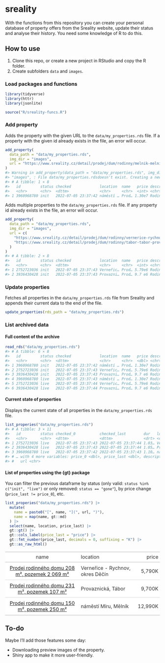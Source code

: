 
<!-- README.md is generated from README.Rmd. Please edit that file -->

# sreality

<!-- badges: start -->

<!-- badges: end -->

With the functions from this repository you can create your personal
database of property offers from the Sreality website, update their
status and analyse their history. You need some knowledge of R to do
this.

## How to use

1.  Clone this repo, or create a new project in RStudio and copy the R
    folder.
2.  Create subfolders `data` and `images`.

### Load packages and functions

``` r
library(tidyverse)
library(httr)
library(jsonlite)

source("R/sreality-funcs.R")
```

### Add property

Adds the property with the given URL to the `data/my_properties.rds`
file. If a property with the given id already exists in the file, an
error will occur.

``` r
add_property(
  data_path = "data/my_properties.rds",
  img_dir = "images",
  url = "https://www.sreality.cz/detail/prodej/dum/rodinny/melnik-melnik-namesti-miru/3960968780"
)
#> Warning in add_property(data_path = "data/my_properties.rds", img_dir =
#> "images", : File data/my_properties.rdsdoesn't exist. Creating a new one.
#> # A tibble: 1 × 8
#>   id         status checked             location  name   price description url  
#>   <chr>      <chr>  <dttm>              <chr>     <chr>  <int> <chr>       <chr>
#> 1 3960968780 init   2022-07-05 23:37:42 náměstí … Prod… 1.30e7 Rodinný dů… http…
```

Adds multiple properties to the `data/my_properties.rds` file. If any
property id already exists in the file, an error will occur.

``` r
add_property(
  data_path = "data/my_properties.rds",
  img_dir = "images",
  url = c(
    "https://www.sreality.cz/detail/prodej/dum/rodinny/vernerice-rychnov-/2752723036",
    "https://www.sreality.cz/detail/prodej/dum/rodinny/tabor-tabor-provaznicka/3936430428"
  )
)
#> # A tibble: 2 × 8
#>   id         status checked             location  name   price description url  
#>   <chr>      <chr>  <dttm>              <chr>     <chr>  <int> <chr>       <chr>
#> 1 2752723036 init   2022-07-05 23:37:43 Verneřic… Prod… 5.79e6 Rodinný dů… http…
#> 2 3936430428 init   2022-07-05 23:37:43 Provazni… Prod… 9.7 e6 Rodinný dů… http…
```

### Update properties

Fetches all properties in the `data/my_properties.rds` file from
Sreality and appends their current data to the end of the file.

``` r
update_properties(rds_path = "data/my_properties.rds")
```

### List archived data

#### Full content of the archive

``` r
read_rds("data/my_properties.rds")
#> # A tibble: 6 × 8
#>   id         status checked             location  name   price description url  
#>   <chr>      <chr>  <dttm>              <chr>     <chr>  <dbl> <chr>       <chr>
#> 1 3960968780 init   2022-07-05 23:37:42 náměstí … Prod… 1.30e7 Rodinný dů… http…
#> 2 2752723036 init   2022-07-05 23:37:43 Verneřic… Prod… 5.79e6 Rodinný dů… http…
#> 3 3936430428 init   2022-07-05 23:37:43 Provazni… Prod… 9.7 e6 Rodinný dů… http…
#> 4 3960968780 live   2022-07-05 23:37:43 náměstí … Prod… 1.30e7 Rodinný dů… <NA> 
#> 5 2752723036 live   2022-07-05 23:37:44 Verneřic… Prod… 5.79e6 Rodinný dů… <NA> 
#> 6 3936430428 live   2022-07-05 23:37:44 Provazni… Prod… 9.7 e6 Rodinný dů… <NA>
```

#### Current state of properties

Displays the current state of all properties in the
`data/my_properties.rds` file.

``` r
list_properies("data/my_properties.rds")
#> # A tibble: 3 × 11
#>   id         status checked_0           checked_last        dur   location name 
#>   <chr>      <chr>  <dttm>              <dttm>              <drt> <chr>    <chr>
#> 1 2752723036 live   2022-07-05 23:37:43 2022-07-05 23:37:44 1.03… Verneři… Prod…
#> 2 3936430428 live   2022-07-05 23:37:43 2022-07-05 23:37:44 1.05… Provazn… Prod…
#> 3 3960968780 live   2022-07-05 23:37:42 2022-07-05 23:37:43 1.10… náměstí… Prod…
#> # … with 4 more variables: price_0 <dbl>, price_last <dbl>, description <chr>,
#> #   url <chr>
```

#### List of properties using the {gt} package

You can filter the previous dataframe by status (only valid: `status
%in% c("init", "live")` or only removed: `status == "gone"`), by price
change (`price_last != price_0`), etc.

``` r
list_properies("data/my_properties.rds") |> 
  mutate(
    name = paste0("[", name, "](", url, ")"),
    name = map(name, gt::md)
  ) |> 
  select(name, location, price_last) |> 
  gt::gt() |> 
  gt::cols_label(price_last = "price") |> 
  gt::fmt_number(price_last, decimals = 0, suffixing = "K") |> 
  gt::as_raw_html()
```

<table style="font-family: -apple-system, BlinkMacSystemFont, 'Segoe UI', Roboto, Oxygen, Ubuntu, Cantarell, 'Helvetica Neue', 'Fira Sans', 'Droid Sans', Arial, sans-serif; display: table; border-collapse: collapse; margin-left: auto; margin-right: auto; color: #333333; font-size: 16px; font-weight: normal; font-style: normal; background-color: #FFFFFF; width: auto; border-top-style: solid; border-top-width: 2px; border-top-color: #A8A8A8; border-right-style: none; border-right-width: 2px; border-right-color: #D3D3D3; border-bottom-style: solid; border-bottom-width: 2px; border-bottom-color: #A8A8A8; border-left-style: none; border-left-width: 2px; border-left-color: #D3D3D3;">
  
  <thead style="border-top-style: solid; border-top-width: 2px; border-top-color: #D3D3D3; border-bottom-style: solid; border-bottom-width: 2px; border-bottom-color: #D3D3D3; border-left-style: none; border-left-width: 1px; border-left-color: #D3D3D3; border-right-style: none; border-right-width: 1px; border-right-color: #D3D3D3;">
    <tr>
      <th style="color: #333333; background-color: #FFFFFF; font-size: 100%; font-weight: normal; text-transform: inherit; border-left-style: none; border-left-width: 1px; border-left-color: #D3D3D3; border-right-style: none; border-right-width: 1px; border-right-color: #D3D3D3; vertical-align: bottom; padding-top: 5px; padding-bottom: 6px; padding-left: 5px; padding-right: 5px; overflow-x: hidden; text-align: center;" rowspan="1" colspan="1">name</th>
      <th style="color: #333333; background-color: #FFFFFF; font-size: 100%; font-weight: normal; text-transform: inherit; border-left-style: none; border-left-width: 1px; border-left-color: #D3D3D3; border-right-style: none; border-right-width: 1px; border-right-color: #D3D3D3; vertical-align: bottom; padding-top: 5px; padding-bottom: 6px; padding-left: 5px; padding-right: 5px; overflow-x: hidden; text-align: left;" rowspan="1" colspan="1">location</th>
      <th style="color: #333333; background-color: #FFFFFF; font-size: 100%; font-weight: normal; text-transform: inherit; border-left-style: none; border-left-width: 1px; border-left-color: #D3D3D3; border-right-style: none; border-right-width: 1px; border-right-color: #D3D3D3; vertical-align: bottom; padding-top: 5px; padding-bottom: 6px; padding-left: 5px; padding-right: 5px; overflow-x: hidden; text-align: right; font-variant-numeric: tabular-nums;" rowspan="1" colspan="1">price</th>
    </tr>
  </thead>
  <tbody style="border-top-style: solid; border-top-width: 2px; border-top-color: #D3D3D3; border-bottom-style: solid; border-bottom-width: 2px; border-bottom-color: #D3D3D3;">
    <tr><td style="padding-top: 8px; padding-bottom: 8px; padding-left: 5px; padding-right: 5px; margin: 10px; border-top-style: solid; border-top-width: 1px; border-top-color: #D3D3D3; border-left-style: none; border-left-width: 1px; border-left-color: #D3D3D3; border-right-style: none; border-right-width: 1px; border-right-color: #D3D3D3; vertical-align: middle; overflow-x: hidden; text-align: center;"><a href="https://www.sreality.cz/detail/prodej/dum/rodinny/vernerice-rychnov-/2752723036">Prodej rodinného domu 208 m², pozemek 2 069 m²</a></td>
<td style="padding-top: 8px; padding-bottom: 8px; padding-left: 5px; padding-right: 5px; margin: 10px; border-top-style: solid; border-top-width: 1px; border-top-color: #D3D3D3; border-left-style: none; border-left-width: 1px; border-left-color: #D3D3D3; border-right-style: none; border-right-width: 1px; border-right-color: #D3D3D3; vertical-align: middle; overflow-x: hidden; text-align: left;">Verneřice - Rychnov, okres Děčín</td>
<td style="padding-top: 8px; padding-bottom: 8px; padding-left: 5px; padding-right: 5px; margin: 10px; border-top-style: solid; border-top-width: 1px; border-top-color: #D3D3D3; border-left-style: none; border-left-width: 1px; border-left-color: #D3D3D3; border-right-style: none; border-right-width: 1px; border-right-color: #D3D3D3; vertical-align: middle; overflow-x: hidden; text-align: right; font-variant-numeric: tabular-nums;">5,790K</td></tr>
    <tr><td style="padding-top: 8px; padding-bottom: 8px; padding-left: 5px; padding-right: 5px; margin: 10px; border-top-style: solid; border-top-width: 1px; border-top-color: #D3D3D3; border-left-style: none; border-left-width: 1px; border-left-color: #D3D3D3; border-right-style: none; border-right-width: 1px; border-right-color: #D3D3D3; vertical-align: middle; overflow-x: hidden; text-align: center;"><a href="https://www.sreality.cz/detail/prodej/dum/rodinny/tabor-tabor-provaznicka/3936430428">Prodej rodinného domu 231 m², pozemek 107 m²</a></td>
<td style="padding-top: 8px; padding-bottom: 8px; padding-left: 5px; padding-right: 5px; margin: 10px; border-top-style: solid; border-top-width: 1px; border-top-color: #D3D3D3; border-left-style: none; border-left-width: 1px; border-left-color: #D3D3D3; border-right-style: none; border-right-width: 1px; border-right-color: #D3D3D3; vertical-align: middle; overflow-x: hidden; text-align: left;">Provaznická, Tábor</td>
<td style="padding-top: 8px; padding-bottom: 8px; padding-left: 5px; padding-right: 5px; margin: 10px; border-top-style: solid; border-top-width: 1px; border-top-color: #D3D3D3; border-left-style: none; border-left-width: 1px; border-left-color: #D3D3D3; border-right-style: none; border-right-width: 1px; border-right-color: #D3D3D3; vertical-align: middle; overflow-x: hidden; text-align: right; font-variant-numeric: tabular-nums;">9,700K</td></tr>
    <tr><td style="padding-top: 8px; padding-bottom: 8px; padding-left: 5px; padding-right: 5px; margin: 10px; border-top-style: solid; border-top-width: 1px; border-top-color: #D3D3D3; border-left-style: none; border-left-width: 1px; border-left-color: #D3D3D3; border-right-style: none; border-right-width: 1px; border-right-color: #D3D3D3; vertical-align: middle; overflow-x: hidden; text-align: center;"><a href="https://www.sreality.cz/detail/prodej/dum/rodinny/melnik-melnik-namesti-miru/3960968780">Prodej rodinného domu 150 m², pozemek 250 m²</a></td>
<td style="padding-top: 8px; padding-bottom: 8px; padding-left: 5px; padding-right: 5px; margin: 10px; border-top-style: solid; border-top-width: 1px; border-top-color: #D3D3D3; border-left-style: none; border-left-width: 1px; border-left-color: #D3D3D3; border-right-style: none; border-right-width: 1px; border-right-color: #D3D3D3; vertical-align: middle; overflow-x: hidden; text-align: left;">náměstí Míru, Mělník</td>
<td style="padding-top: 8px; padding-bottom: 8px; padding-left: 5px; padding-right: 5px; margin: 10px; border-top-style: solid; border-top-width: 1px; border-top-color: #D3D3D3; border-left-style: none; border-left-width: 1px; border-left-color: #D3D3D3; border-right-style: none; border-right-width: 1px; border-right-color: #D3D3D3; vertical-align: middle; overflow-x: hidden; text-align: right; font-variant-numeric: tabular-nums;">12,990K</td></tr>
  </tbody>
  
  
</table>

## To-do

Maybe I’ll add those features some day:

  - Downloading preview images of the property.
  - Shiny app to make it more user-friendly.

